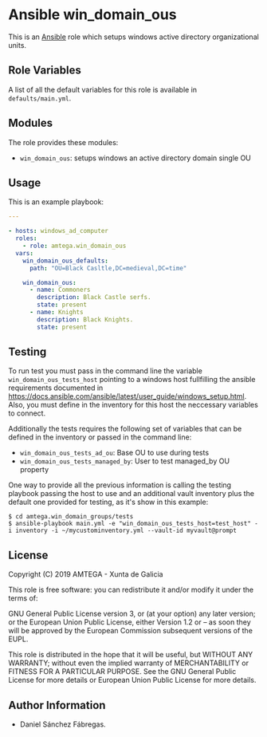 # Ansible win_domain_ous

This is an [Ansible](http://www.ansible.com) role which setups windows active directory organizational units.

## Role Variables

A list of all the default variables for this role is available in `defaults/main.yml`.

## Modules

The role provides these modules:

- `win_domain_ous`: setups windows an active directory domain single OU

## Usage

This is an example playbook:

```yaml
---

- hosts: windows_ad_computer
  roles:
    - role: amtega.win_domain_ous
  vars:
    win_domain_ous_defaults:
      path: "OU=Black Casltle,DC=medieval,DC=time"

    win_domain_ous:
      - name: Commoners
        description: Black Castle serfs.
        state: present
      - name: Knights
        description: Black Knights.
        state: present
```

## Testing

To run test you must pass in the command line the variable `win_domain_ous_tests_host` pointing to a windows host fullfilling the ansible requirements documented in https://docs.ansible.com/ansible/latest/user_guide/windows_setup.html. Also, you must define in the inventory for this host the neccessary variables to connect.

Additionally the tests requires the following set of variables that can be defined in the inventory or passed in the command line:

- `win_domain_ous_tests_ad_ou`: Base OU to use during tests
- `win_domain_ous_tests_managed_by`: User to test managed_by OU property

One way to provide all the previous information is calling the testing playbook passing the host to use and an additional vault inventory plus the default one provided for testing, as it's show in this example:

```shell
$ cd amtega.win_domain_groups/tests
$ ansible-playbook main.yml -e "win_domain_ous_tests_host=test_host" -i inventory -i ~/mycustominventory.yml --vault-id myvault@prompt
```

## License

Copyright (C) 2019 AMTEGA - Xunta de Galicia

This role is free software: you can redistribute it and/or modify it under the terms of:

GNU General Public License version 3, or (at your option) any later version; or the European Union Public License, either Version 1.2 or – as soon they will be approved by the European Commission ­subsequent versions of the EUPL.

This role is distributed in the hope that it will be useful, but WITHOUT ANY WARRANTY; without even the implied warranty of MERCHANTABILITY or FITNESS FOR A PARTICULAR PURPOSE.  See the GNU General Public License for more details or European Union Public License for more details.

## Author Information

- Daniel Sánchez Fábregas.
